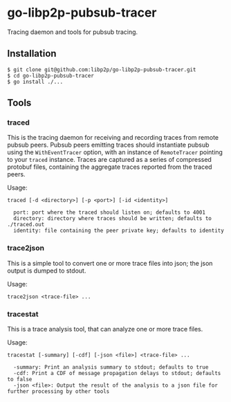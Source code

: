# go-libp2p-pubsub-tracer

Tracing daemon and tools for pubsub tracing.

## Installation

```
$ git clone git@github.com:libp2p/go-libp2p-pubsub-tracer.git
$ cd go-libp2p-pubsub-tracer
$ go install ./...
```

## Tools

### traced

This is the tracing daemon for receiving and recording traces from remote pubsub peers.
Pubsub peers emitting traces should instantiate pubsub using the `WithEventTracer` option,
with an instance of `RemoteTracer` pointing to your `traced` instance. Traces are captured
as a series of compressed protobuf files, containing the aggregate traces reported from the
traced peers.

Usage:
```
traced [-d <directory>] [-p <port>] [-id <identity>]

  port: port where the traced should listen on; defaults to 4001
  directory: directory where traces should be written; defaults to ./traced.out
  identity: file containing the peer private key; defaults to identity
```


### trace2json

This is a simple tool to convert one or more trace files into json; the json output is dumped
to stdout.

Usage:
```
trace2json <trace-file> ...
```

### tracestat

This is a trace analysis tool, that can analyze one or more trace files.

Usage:
```
tracestat [-summary] [-cdf] [-json <file>] <trace-file> ...

  -summary: Print an analysis summary to stdout; defaults to true
  -cdf: Print a CDF of message propagation delays to stdout; defaults to false
  -json <file>: Output the result of the analysis to a json file for further processing by other tools
```
